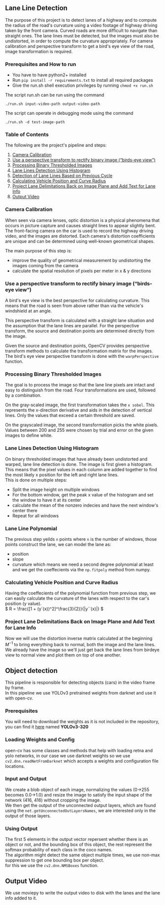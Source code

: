 ## Lane Line Detection

The purpose of this project is to detect lanes of a highway and to compute the radius of the road's curvature using a video footage of highway driving taken by the front camera. Curved roads are more difficult to navigate than straight ones. The lane lines must be detected, but the images must also be undistorted, in order to compute the curvature appropriately. For camera calibration and perspective transform to get a bird's eye view of the road, image transformation is required.

### Prerequisites and How to run

- You have to have python2+ installed 
- Run `pip install -r requirements.txt` to install all required packages
- Give the run.sh shell execution privileges by running `chmod +x run.sh`

The script run.sh can be run using the command
```
./run.sh input-video-path output-video-path
```
The script can operate in debugging mode using the command
```
./run.sh -d test-image-path
```
### Table of Contents
The following are the project's pipeline and steps:
1. [Camera Calibration](#camera-calibration)
2. [Use a perspective transform to rectify binary image (“birds-eye view”)](#use-a-perspective-transform-to-rectify-binary-image-birds-eye-view)
3. [Processing Binary Thresholded Images](#processing-binary-thresholded-images)
4. [Lane Lines Detection Using Histogram](#lane-lines-detection-using-histogram)
5. [Detection of Lane Lines Based on Previous Cycle](#detection-of-lane-lines-based-on-previous-cycle)
6. [Calculating Vehicle Position and Curve Radius](#calculating-vehicle-position-and-curve-radius)
7. [Project Lane Delimitations Back on Image Plane and Add Text for Lane Info](#project-lane-delimitations-back-on-image-plane-and-add-text-for-lane-info)
8. [Output Video](#output-video)

### Camera Calibration

When seen via camera lenses, optic distortion is a physical phenomena that occurs in picture capture and causes straight lines to appear slightly bent. The front-facing camera on the car is used to record the highway driving video, and the images are distorted. Each camera's distortion coefficients are unique and can be determined using well-known geometrical shapes.

The main purpose of this step is:
- improve the quality of geometrical measurement by undistorting the images coming from the camera
- calculate the spatial resolution of pixels per meter in x & y directions

### Use a perspective transform to rectify binary image (“birds-eye view”)

A bird's eye view is the best perspective for calculating curvature. This means that the road is seen from above rather than via the vehicle's windshield at an angle.

This perspective transform is calculated with a straight lane situation and the assumption that the lane lines are parallel. For the perspective transform, the source and destination points are determined directly from the image.

Given the source and destination points, OpenCV provides perspective transform methods to calculate the transformation matrix for the images. The bird's eye view perspective transform is done with the `warpPerspective` function.

### Processing Binary Thresholded Images

The goal is to process the image so that the lane line pixels are intact and easy to distinguish from the road. Four transformations are used, followed by a combination.

On the gray-scaled image, the first transformation takes the `x sobel`. This represents the x-direction derivative and aids in the detection of vertical lines. Only the values that exceed a certain threshold are saved.

On the grayscaled image, the second transformation picks the white pixels. Values between 200 and 255 were chosen by trial and error on the given images to define white.

### Lane Lines Detection Using Histogram

On binary thresholded images that have already been undistorted and warped, lane line detection is done. The image is first given a histogram. This means that the pixel values in each column are added together to find the most likely x position for the left and right lane lines.  
This is done on multiple steps:
- Split the image height on multiple windows
- For the bottom window, get the peak x value of the histogram and set the window to have it at its center
- calculate the mean of the nonzero indecies and have the next window's center there
- Repeat for all windows

### Lane Line Polynomial
The previous step yeilds `n` points where `n` is the number of windows, those points construct the lane, we can model the lane as:
- position
- slope
- curvature
which means we need a second degree polynomial at least and we get the coeffecients via the `np.fitpoly` method from numpy.

### Calculating Vehicle Position and Curve Radius
Having the coeffecients of the polynomial function from previous step, we can easily calculate the curvature of the lanes with respect to the car's position (y value).  
$ R = \frac{[1 + (y`(x))^2]^\frac{3}{2}}{|y``(x)|} $
### Project Lane Delimitations Back on Image Plane and Add Text for Lane Info
Now we will use the distortion inverse matrix calculated at the beginning $M^{-1}$ to bring everything back to normal, both the image and the lane lines.  
We already have the image so we'll just get back the lane lines from birdeye view to normal view and plot them on top of one another.

## Object detection
This pipeline is responsible for detecting objects (cars) in the video frame by frame.  
In this pipeline we use YOLOv3 pretrained weights from darknet and use it with open-cv.  
### Prerequisites
You will need to download the weights as it is not included in the repository, you can find it [here](https://pjreddie.com/darknet/yolo/) named __YOLOv3-320__  

### Loading Weights and Config
open-cv has some classes and methods that help with loading retna and yolo networks, in our case we use darknet weights so we use `cv2.dnn.readNetFromDarknet` which accepts a weights and configuration file locations.

### Input and Output
We create a blob object of each image, normalizing the values (0->255 becomes 0.0->1.0) and resize the image to satisfy the input shape of the network (416, 416) without cropping the image.  
We then get the output of the unconnected output layers, which are found using the `net.getUnconnectedOutLayersNames`, we are interested only in the output of those layers.

### Using Output
The first 5 elements in the output vector repersent whether there is an object or not, and the bounding box of this object, the rest represent the softmax probability of each class in the coco names.  
The algorithm might detect the same object multiple times, we use non-max suppression to get one bounding box per object.  
for this we use the `cv2.dnn.NMSBoxes` function.

## Output Video
We use moviepy to write the output video to disk with the lanes and the lane info added to it.
